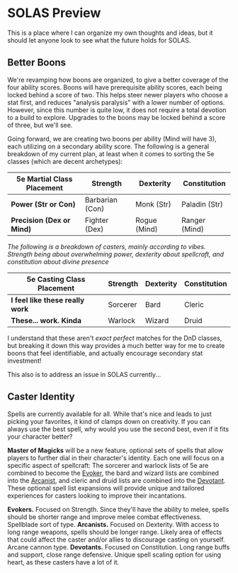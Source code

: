 # SOLAS Preview
This is a place where I can organize my own thoughts and ideas, but it should let anyone look to see what the future holds for SOLAS.

## Better Boons
We're revamping how boons are organized, to give a better coverage of the four ability scores. Boons will have prerequisite ability scores, each being locked behind a score of two. This helps steer newer players who choose a stat first, and reduces "analysis paralysis" with a lower number of options. However, since this number is quite low, it does not require a total devotion to a build to explore. Upgrades to the boons may be locked behind a score of three, but we'll see.

Going forward, we are creating two boons per ability (Mind will have 3), each utilizing on a secondary ability score. The following is a general breakdown of my current plan, at least when it comes to sorting the 5e classes (which are decent archetypes):

| 5e Martial Class Placement  | Strength        | Dexterity    | Constitution  |
| --------------------------- | --------------- | ------------ | ------------- |
| **Power (Str or Con)**      | Barbarian (Con) | Monk (Str)   | Paladin (Str) |
| **Precision (Dex or Mind)** | Fighter (Dex)   | Rogue (Mind) | Ranger (Mind) |

*The following is a breakdown of casters, mainly according to vibes. Strength being about overwhelming power, dexterity about spellcraft, and constitution about divine presence*

| 5e Casting Class Placement        | Strength | Dexterity | Constitution |
| --------------------------------- | -------- | --------- | ------------ |
| **I feel like these really work** | Sorcerer | Bard      | Cleric       |
| **These... work. Kinda**          | Warlock  | Wizard    | Druid        |

I understand that these aren't *exact perfect* matches for the DnD classes, but breaking it down this way provides a much better way for me to create boons that feel identifiable, and actually encourage secondary stat investment!

This also is to address an issue in SOLAS currently...

## Caster Identity
Spells are currently available for all. While that's nice and leads to just picking your favorites, it kind of clamps down on creativity. If you can always use the best spell, why would you use the second best, even if it fits your character better?

**Master of Magicks** will be a new feature, optional sets of spells that allow players to further dial in their character's identity. Each one will focus on a specific aspect of spellcraft: The sorcerer and warlock lists of 5e are combined to become the [Evoker](../2nd%20Edition%20-%20WIP/boons/Mind/Evoker.md), the bard and wizard lists are combined into the [Arcanist](../2nd%20Edition%20-%20WIP/boons/Mind/Arcanist.md), and cleric and druid lists are combined into the [Devotant](../2nd%20Edition%20-%20WIP/boons/Mind/Devotant.md). These optional spell list expansions will provide unique and tailored experiences for casters looking to improve their incantations.

**Evokers.** Focused on Strength. Since they'll have the ability to melee, spells should be shorter range and improve melee combat effectiveness. Spellblade sort  of type.
**Arcanists.** Focused on Dexterity. With access to long range weapons, spells should be longer range. Likely area of effects that could affect the caster and/or allies to discourage casting on yourself. Arcane cannon type.
**Devotants.** Focused on Constitution. Long range buffs and support, close range defensive. Unique spell scaling option for using heart, as these casters have a lot of it.
